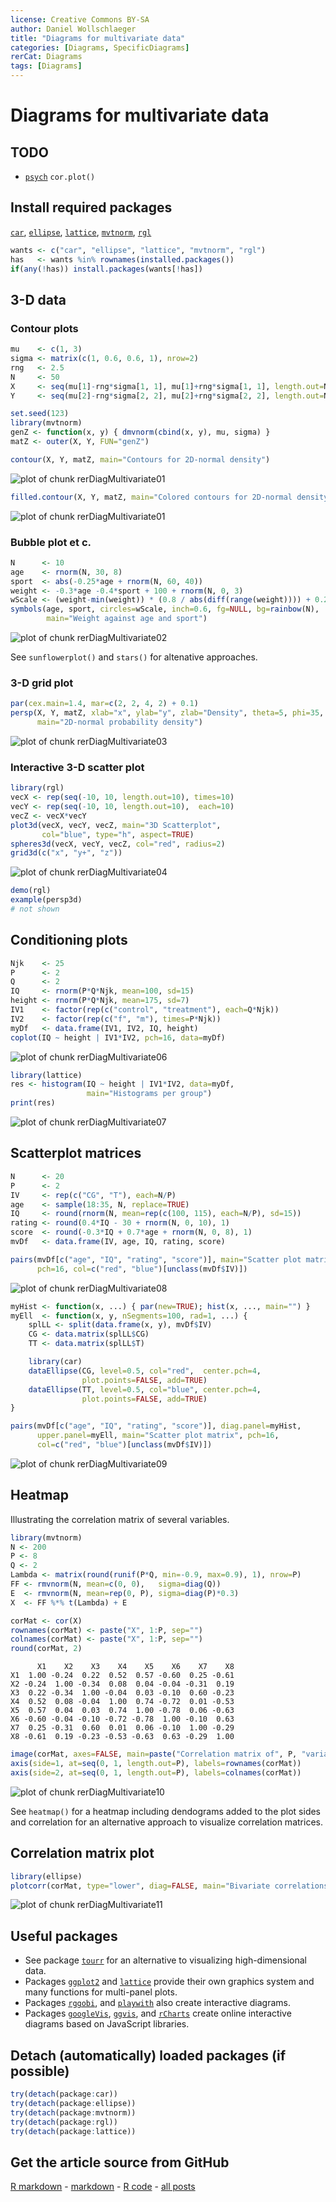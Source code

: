 ```yaml
---
license: Creative Commons BY-SA
author: Daniel Wollschlaeger
title: "Diagrams for multivariate data"
categories: [Diagrams, SpecificDiagrams]
rerCat: Diagrams
tags: [Diagrams]
---
```


Diagrams for multivariate data
=========================



TODO
-------------------------

 - [`psych`](http://cran.r-project.org/package=psych) `cor.plot()`

Install required packages
-------------------------

[`car`](http://cran.r-project.org/package=car), [`ellipse`](http://cran.r-project.org/package=ellipse), [`lattice`](http://cran.r-project.org/package=lattice), [`mvtnorm`](http://cran.r-project.org/package=mvtnorm), [`rgl`](http://cran.r-project.org/package=rgl)


```r
wants <- c("car", "ellipse", "lattice", "mvtnorm", "rgl")
has   <- wants %in% rownames(installed.packages())
if(any(!has)) install.packages(wants[!has])
```

3-D data
-------------------------

### Contour plots
    

```r
mu    <- c(1, 3)
sigma <- matrix(c(1, 0.6, 0.6, 1), nrow=2)
rng   <- 2.5
N     <- 50
X     <- seq(mu[1]-rng*sigma[1, 1], mu[1]+rng*sigma[1, 1], length.out=N)
Y     <- seq(mu[2]-rng*sigma[2, 2], mu[2]+rng*sigma[2, 2], length.out=N)
```


```r
set.seed(123)
library(mvtnorm)
genZ <- function(x, y) { dmvnorm(cbind(x, y), mu, sigma) }
matZ <- outer(X, Y, FUN="genZ")
```


```r
contour(X, Y, matZ, main="Contours for 2D-normal density")
```

![plot of chunk rerDiagMultivariate01](../content/assets/figure/rerDiagMultivariate01-1.png) 

```r
filled.contour(X, Y, matZ, main="Colored contours for 2D-normal density")
```

![plot of chunk rerDiagMultivariate01](../content/assets/figure/rerDiagMultivariate01-2.png) 

### Bubble plot et c.


```r
N      <- 10
age    <- rnorm(N, 30, 8)
sport  <- abs(-0.25*age + rnorm(N, 60, 40))
weight <- -0.3*age -0.4*sport + 100 + rnorm(N, 0, 3)
wScale <- (weight-min(weight)) * (0.8 / abs(diff(range(weight)))) + 0.2
symbols(age, sport, circles=wScale, inch=0.6, fg=NULL, bg=rainbow(N),
        main="Weight against age and sport")
```

![plot of chunk rerDiagMultivariate02](../content/assets/figure/rerDiagMultivariate02-1.png) 

See `sunflowerplot()` and `stars()` for altenative approaches.


### 3-D grid plot


```r
par(cex.main=1.4, mar=c(2, 2, 4, 2) + 0.1)
persp(X, Y, matZ, xlab="x", ylab="y", zlab="Density", theta=5, phi=35,
      main="2D-normal probability density")
```

![plot of chunk rerDiagMultivariate03](../content/assets/figure/rerDiagMultivariate03-1.png) 

### Interactive 3-D scatter plot


```r
library(rgl)
vecX <- rep(seq(-10, 10, length.out=10), times=10)
vecY <- rep(seq(-10, 10, length.out=10),  each=10)
vecZ <- vecX*vecY
plot3d(vecX, vecY, vecZ, main="3D Scatterplot",
       col="blue", type="h", aspect=TRUE)
spheres3d(vecX, vecY, vecZ, col="red", radius=2)
grid3d(c("x", "y+", "z"))
```

![plot of chunk rerDiagMultivariate04](../content/assets/figure/rerDiagMultivariate04-1.png) 


```r
demo(rgl)
example(persp3d)
# not shown
```

Conditioning plots
-------------------------


```r
Njk    <- 25
P      <- 2
Q      <- 2
IQ     <- rnorm(P*Q*Njk, mean=100, sd=15)
height <- rnorm(P*Q*Njk, mean=175, sd=7)
IV1    <- factor(rep(c("control", "treatment"), each=Q*Njk))
IV2    <- factor(rep(c("f", "m"), times=P*Njk))
myDf   <- data.frame(IV1, IV2, IQ, height)
coplot(IQ ~ height | IV1*IV2, pch=16, data=myDf)
```

![plot of chunk rerDiagMultivariate06](../content/assets/figure/rerDiagMultivariate06-1.png) 


```r
library(lattice)
res <- histogram(IQ ~ height | IV1*IV2, data=myDf,
                 main="Histograms per group")
print(res)
```

![plot of chunk rerDiagMultivariate07](../content/assets/figure/rerDiagMultivariate07-1.png) 

Scatterplot matrices
-------------------------


```r
N      <- 20
P      <- 2
IV     <- rep(c("CG", "T"), each=N/P)
age    <- sample(18:35, N, replace=TRUE)
IQ     <- round(rnorm(N, mean=rep(c(100, 115), each=N/P), sd=15))
rating <- round(0.4*IQ - 30 + rnorm(N, 0, 10), 1)
score  <- round(-0.3*IQ + 0.7*age + rnorm(N, 0, 8), 1)
mvDf   <- data.frame(IV, age, IQ, rating, score)
```


```r
pairs(mvDf[c("age", "IQ", "rating", "score")], main="Scatter plot matrix",
      pch=16, col=c("red", "blue")[unclass(mvDf$IV)])
```

![plot of chunk rerDiagMultivariate08](../content/assets/figure/rerDiagMultivariate08-1.png) 


```r
myHist <- function(x, ...) { par(new=TRUE); hist(x, ..., main="") }
myEll  <- function(x, y, nSegments=100, rad=1, ...) {
    splLL <- split(data.frame(x, y), mvDf$IV)
    CG <- data.matrix(splLL$CG)
    TT <- data.matrix(splLL$T)

    library(car)
    dataEllipse(CG, level=0.5, col="red",  center.pch=4,
                plot.points=FALSE, add=TRUE)
    dataEllipse(TT, level=0.5, col="blue", center.pch=4,
                plot.points=FALSE, add=TRUE)
}
```


```r
pairs(mvDf[c("age", "IQ", "rating", "score")], diag.panel=myHist,
      upper.panel=myEll, main="Scatter plot matrix", pch=16,
      col=c("red", "blue")[unclass(mvDf$IV)])
```

![plot of chunk rerDiagMultivariate09](../content/assets/figure/rerDiagMultivariate09-1.png) 

Heatmap
-------------------------

Illustrating the correlation matrix of several variables.


```r
library(mvtnorm)
N <- 200
P <- 8
Q <- 2
Lambda <- matrix(round(runif(P*Q, min=-0.9, max=0.9), 1), nrow=P)
FF <- rmvnorm(N, mean=c(0, 0),   sigma=diag(Q))
E  <- rmvnorm(N, mean=rep(0, P), sigma=diag(P)*0.3)
X  <- FF %*% t(Lambda) + E
```


```r
corMat <- cor(X)
rownames(corMat) <- paste("X", 1:P, sep="")
colnames(corMat) <- paste("X", 1:P, sep="")
round(corMat, 2)
```

```
      X1    X2    X3    X4    X5    X6    X7    X8
X1  1.00 -0.24  0.22  0.52  0.57 -0.60  0.25 -0.61
X2 -0.24  1.00 -0.34  0.08  0.04 -0.04 -0.31  0.19
X3  0.22 -0.34  1.00 -0.04  0.03 -0.10  0.60 -0.23
X4  0.52  0.08 -0.04  1.00  0.74 -0.72  0.01 -0.53
X5  0.57  0.04  0.03  0.74  1.00 -0.78  0.06 -0.63
X6 -0.60 -0.04 -0.10 -0.72 -0.78  1.00 -0.10  0.63
X7  0.25 -0.31  0.60  0.01  0.06 -0.10  1.00 -0.29
X8 -0.61  0.19 -0.23 -0.53 -0.63  0.63 -0.29  1.00
```


```r
image(corMat, axes=FALSE, main=paste("Correlation matrix of", P, "variables"))
axis(side=1, at=seq(0, 1, length.out=P), labels=rownames(corMat))
axis(side=2, at=seq(0, 1, length.out=P), labels=colnames(corMat))
```

![plot of chunk rerDiagMultivariate10](../content/assets/figure/rerDiagMultivariate10-1.png) 

See `heatmap()` for a heatmap including dendograms added to the plot sides and correlation for an alternative approach to visualize correlation matrices.

Correlation matrix plot
-------------------------


```r
library(ellipse)
plotcorr(corMat, type="lower", diag=FALSE, main="Bivariate correlations")
```

![plot of chunk rerDiagMultivariate11](../content/assets/figure/rerDiagMultivariate11-1.png) 

Useful packages
-------------------------

 - See package [`tourr`](http://cran.r-project.org/package=tourr) for an alternative to visualizing high-dimensional data.
 - Packages [`ggplot2`](http://cran.r-project.org/package=ggplot2) and [`lattice`](http://cran.r-project.org/package=lattice) provide their own graphics system and many functions for multi-panel plots.
 - Packages [`rggobi`](http://cran.r-project.org/package=rggobi), and [`playwith`](http://cran.r-project.org/package=playwith) also create interactive diagrams.
 - Packages [`googleVis`](http://cran.r-project.org/package=googleVis), [`ggvis`](http://cran.r-project.org/package=ggvis), and [`rCharts`](http://rcharts.io/) create online interactive diagrams based on JavaScript libraries.

Detach (automatically) loaded packages (if possible)
-------------------------


```r
try(detach(package:car))
try(detach(package:ellipse))
try(detach(package:mvtnorm))
try(detach(package:rgl))
try(detach(package:lattice))
```

Get the article source from GitHub
----------------------------------------------

[R markdown](https://github.com/dwoll/RExRepos/raw/master/Rmd/diagMultivariate.Rmd) - [markdown](https://github.com/dwoll/RExRepos/raw/master/md/diagMultivariate.md) - [R code](https://github.com/dwoll/RExRepos/raw/master/R/diagMultivariate.R) - [all posts](https://github.com/dwoll/RExRepos/)
